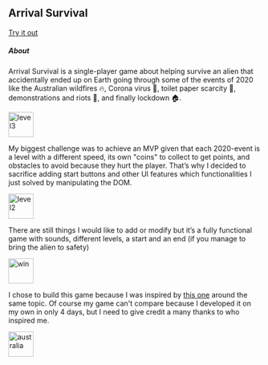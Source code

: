 ## Arrival Survival


<a href="https://mafebracho.github.io/my-first-game/" target="_blank">Try it out</a>



##### About


Arrival Survival is a single-player game about helping survive an alien that accidentally ended up on Earth going through some of the events of 2020 like the Australian wildfires 🔥, Corona virus 🦠, toilet paper scarcity 🧻, demonstrations and riots 💪, and finally lockdown 🏠.



<img src="https://res.cloudinary.com/mafebracho/image/upload/v1617886563/samples/tpmadness_pr7zfa.png" style="width:50px" alt="level3" />



My biggest challenge was to achieve an MVP given that each 2020-event is a level with a different speed, its own "coins" to collect to get points, and obstacles to avoid because they hurt the player. That’s why I decided to sacrifice adding start buttons and other UI features which functionalities I just solved by manipulating the DOM.



<img src="https://res.cloudinary.com/mafebracho/image/upload/v1617886557/samples/covid_bdedhl.png" style="width:50px" alt="level2" />



There are still things I would like to add or modify but it’s a fully functional game with sounds, different levels, a start and an end (if you manage to bring the alien to safety)



<img src="https://res.cloudinary.com/mafebracho/image/upload/v1617886546/samples/win_ikdrcc.png" style="width:50px" alt="win" />



I chose to build this game because I was inspired by [this one](https://2020game.io) around the same topic. Of course my game can't compare because I developed it on my own in only 4 days, but I need to give credit a many thanks to who inspired me.



<img src="https://res.cloudinary.com/mafebracho/image/upload/v1617886557/samples/australia_csvajr.png" style="width:50px" alt="australia" />


